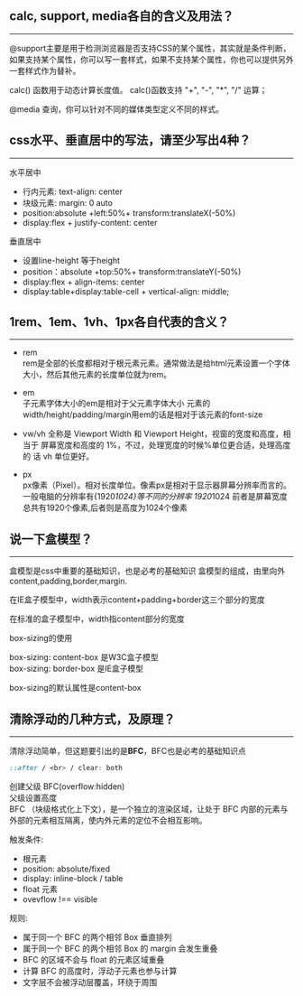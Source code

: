 ## calc, support, media各自的含义及用法？
---
@support主要是用于检测浏览器是否支持CSS的某个属性，其实就是条件判断，如果支持某个属性，你可以写一套样式，如果不支持某个属性，你也可以提供另外一套样式作为替补。

calc() 函数用于动态计算长度值。 calc()函数支持 "+", "-", "*", "/" 运算；

@media 查询，你可以针对不同的媒体类型定义不同的样式。

## css水平、垂直居中的写法，请至少写出4种？
---
水平居中  

* 行内元素: text-align: center  
* 块级元素: margin: 0 auto  
* position:absolute +left:50%+ transform:translateX(-50%)  
* display:flex + justify-content: center  

垂直居中  

* 设置line-height 等于height  
* position：absolute +top:50%+ transform:translateY(-50%)  
* display:flex + align-items: center  
* display:table+display:table-cell + vertical-align: middle;  

## 1rem、1em、1vh、1px各自代表的含义？
---
* rem  
rem是全部的长度都相对于根元素<html>元素。通常做法是给html元素设置一个字体大小，然后其他元素的长度单位就为rem。

* em  
子元素字体大小的em是相对于父元素字体大小
元素的width/height/padding/margin用em的话是相对于该元素的font-size

* vw/vh
全称是 Viewport Width 和 Viewport Height，视窗的宽度和高度，相当于 屏幕宽度和高度的 1%，不过，处理宽度的时候%单位更合适，处理高度的 话 vh 单位更好。

* px  
px像素（Pixel）。相对长度单位。像素px是相对于显示器屏幕分辨率而言的。
一般电脑的分辨率有{1920*1024}等不同的分辨率
1920*1024 前者是屏幕宽度总共有1920个像素,后者则是高度为1024个像素

## 说一下盒模型？
---
盒模型是css中重要的基础知识，也是必考的基础知识
盒模型的组成，由里向外content,padding,border,margin.

在IE盒子模型中，width表示content+padding+border这三个部分的宽度

在标准的盒子模型中，width指content部分的宽度

box-sizing的使用

  box-sizing: content-box 是W3C盒子模型  
  box-sizing: border-box 是IE盒子模型  

box-sizing的默认属性是content-box

## 清除浮动的几种方式，及原理？
---
清除浮动简单，但这题要引出的是**BFC**，BFC也是必考的基础知识点
```css
::after / <br> / clear: both
```
创建父级 BFC(overflow:hidden)  
父级设置高度  
BFC （块级格式化上下文），是一个独立的渲染区域，让处于 BFC 内部的元素与外部的元素相互隔离，使内外元素的定位不会相互影响。  

触发条件:
* 根元素  
* position: absolute/fixed  
* display: inline-block / table   
* float 元素  
* ovevflow !== visible  

规则:  
* 属于同一个 BFC 的两个相邻 Box 垂直排列  
* 属于同一个 BFC 的两个相邻 Box 的 margin 会发生重叠  
* BFC 的区域不会与 float 的元素区域重叠  
* 计算 BFC 的高度时，浮动子元素也参与计算  
* 文字层不会被浮动层覆盖，环绕于周围  


